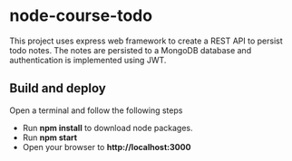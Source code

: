 # node-course-todo

This project uses express web framework to create a REST API to persist todo notes. The notes are persisted to a MongoDB database
and authentication is implemented using JWT.

## Build and deploy
Open a terminal and follow the following steps

- Run **npm install** to download node packages. 
- Run **npm start** 
- Open your browser to **http://localhost:3000** 
